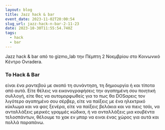 ```yaml
---
layout: blog
title: Jazz hack & bar
event_date: 2023-11-02T20:00:54
slug_url: jazz-hack-n-bar-2-11-23
date: 2023-10-30T11:55:54.740Z
tags:
  - hack
  - bar
---
```

Jazz hack & bar από το gizmo_lab την Πέμπτη 2 Νοεμβρίου στο Kοινωνικό Kέντρο Ovradera.

### Το Hack & Bar

είναι ένα ραντεβού με σκοπό τη συνάντηση, τη δημιουργία ή και τίποτα από αυτά. Είτε θέλεις να εικονογραφήσεις την αγαπημένη σου ποιητική συλλογή, είτε θες να αυτομορφωθείς για το πως θα DOSαρεις τον λιγότερο αγαπημένο σου σέρβερ, είτε να παίξεις με ένα ηλεκτρικό κύκλωμα και να φας ξενέρα, είτε να παίξεις βελάκια και να πιεις τσάι, να ανταλλάξεις μερικές γραμμές κώδικα, ή να ανταλλάξεις μια κουβέντα τελοσπάντων, θέλουμε το χακ εν μπαρ να ειναι ένας χώρος για αυτά και πολλά παραπάνω.